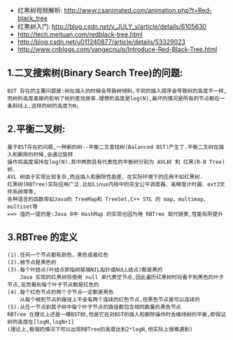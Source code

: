 
 * 红黑树视频解析: http://www.csanimated.com/animation.php?t=Red-black_tree
 * 红黑树入门: http://blog.csdn.net/v_JULY_v/article/details/6105630
 * http://tech.meituan.com/redblack-tree.html
 * http://blog.csdn.net/u011240877/article/details/53329023
 * http://www.cnblogs.com/yangecnu/p/Introduce-Red-Black-Tree.html
 
## 1.二叉搜索树(Binary Search Tree)的问题:
	BST 存在的主要问题是:树在插入的时候会导致树倾斜,不同的插入顺序会导致树的高度不一样,
	而树的高度直接的影响了树的查找效率.理想的高度是log(N),最坏的情况是所有的节点都在一条斜线上,这样的树的高度为N;
## 2.平衡二叉树:
	基于BST存在的问题,一种新的树--平衡二叉查找树(Balanced BST)产生了.平衡二叉树在插入和删除的时候,会通过旋转
	操作将高度保持在log(N).其中两款具有代表性的平衡树分别为 AVL树 和 红黑(R-B Tree)树.
	AVL 树由于实现比较复杂,而且插入和删除性能差，在实际环境下的应用不如红黑树.
	红黑树(RBTree)实际应用广泛.比如Linux内核中的完全公平调度器、高精度计时器、ext3文件系统等等,
	各种语言的函数库如Java的 TreeMap和 TreeSet,C++ STL 的 map、multimap、multiset等
	==> 值的一提的是:Java 8中 HashMap 的实现也因为用 RBTree 取代链表,性能有所提升
## 3.RBTree 的定义
	(1).任何一个节点都有颜色，黑色或者红色
	(2).根节点是黑色的
	(3).每个叶结点(叶结点即指树尾端NIL指针或NULL结点)都是黑的
		Java 实现的红黑树将使用 null 来代表空节点,因此遍历红黑树时将看不到黑色的叶子节点,反而看到每个叶子节点都是红色的
	(4).每个红色节点的两个子节点一定都是黑色
		从每个根到节点的路径上不会有两个连续的红色节点,但黑色节点是可以连续的
	(5).从任一节点到其子树中每个叶子节点的路径都包含相同数量的黑色节点
	RBTree 在理论上还是一棵BST树,但是它在对BST的插入和删除操作时会维持树的平衡,即保证树的高度在[logN,logN+1]
	(理论上,极端的情况下可以出现RBTree的高度达到2*logN,但实际上很难遇到)








